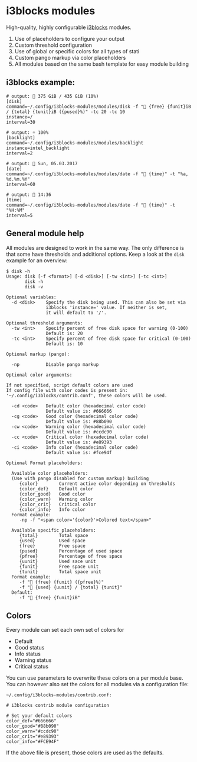 # i3blocks modules

High-quality, highly configurable [i3blocks](https://github.com/vivien/i3blocks/) modules.

1. Use of placeholders to configure your output
2. Custom threshold configuration
3. Use of global or specific colors for all types of stati
4. Custom pango markup via color placeholders
5. All modules based on the same bash template for easy module building



## i3blocks example:

```
# output:  375 GiB / 435 GiB (10%)
[disk]
command=~/.config/i3blocks-modules/modules/disk -f " {free} {funit}iB / {total} {tunit}iB ({pused}%)" -tc 20 -tc 10
instance=/
interval=30

# output: ☼ 100%
[backlight]
command=~/.config/i3blocks-modules/modules/backlight
instance=intel_backlight
interval=2

# output:  Sun, 05.03.2017
[date]
command=~/.config/i3blocks-modules/modules/date -f " {time}" -t "%a, %d.%m.%Y"
interval=60

# output:  14:36
[time]
command=~/.config/i3blocks-modules/modules/date -f " {time}" -t "%H:%M"
interval=5
```


## General module help

All modules are designed to work in the same way. The only difference is that some have thresholds and additional options. Keep a look at the `disk` example for an overview:

```
$ disk -h
Usage: disk [-f <format>] [-d <disk>] [-tw <int>] [-tc <int>]
       disk -h
       disk -v

Optional variables:
  -d <disk>    Specify the disk being used. This can also be set via
               i3blocks 'instance=' value. If neither is set,
               it will default to '/'.

Optional threshold arguments:
  -tw <int>    Specify percent of free disk space for warning (0-100)
               Default is: 20
  -tc <int>    Specify percent of free disk space for critical (0-100)
               Default is: 10

Optional markup (pango):

  -np          Disable pango markup

Optional color arguments:

If not specified, script default colors are used
If config file with color codes is present in:
'~/.config/i3blocks/contrib.conf', these colors will be used.

  -cd <code>   Default color (hexadecimal color code)
               Default value is: #666666
  -cg <code>   Good color (hexadecimal color code)
               Default value is: #88b090
  -cw <code>   Warning color (hexadecimal color code)
               Default value is: #ccdc90
  -cc <code>   Critical color (hexadecimal color code)
               Default value is: #e89393
  -ci <code>   Info color (hexadecimal color code)
               Default value is: #fce94f

Optional Format placeholders:

  Available color placeholders:
  (Use with pango disabled for custom markup) building
     {color}        Current active color depending on thresholds
     {color_def}    Default color
     {color_good}   Good color
     {color_warn}   Warning color
     {color_crit}   Critical color
     {color_info}   Info color
  Format example:
     -np -f "<span color='{color}'>Colored text</span>"

  Available specific placeholders:
     {total}        Total space
     {used}         Used space
     {free}         Free space
     {pused}        Percentage of used space
     {pfree}        Percentage of free space
     {uunit}        Used sace unit
     {funit}        Free space unit
     {tunit}        Total space unit
  Format example:
     -f " {free} {funit} ({pfree}%)"
     -f " {used} {uunit} / {total} {tunit}"
  Default:
     -f " {free} {funit}iB"
```


## Colors

Every module can set each own set of colors for

* Default
* Good status
* Info status
* Warning status
* Critical status

You can use parameters to overwrite these colors on a per module base. You can however also set the colors for all modules via a configuration file:

`~/.config/i3blocks-modules/contrib.conf:`

```
# i3blocks contrib module configuration

# Set your default colors
color_def="#666666"
color_good="#88b090"
color_warn="#ccdc90"
color_crit="#e89393"
color_info="#FCE94F"
```

If the above file is present, those colors are used as the defaults.
